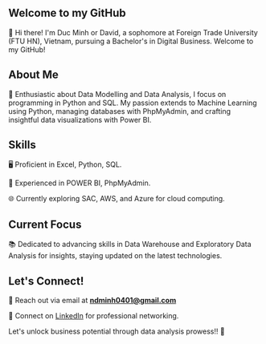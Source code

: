 ## Welcome to my GitHub
👋 Hi there! I'm Duc Minh or David, a sophomore at Foreign Trade University (FTU HN), Vietnam, pursuing a Bachelor's in Digital Business. Welcome to my GitHub!

## About Me
🚀 Enthusiastic about Data Modelling and Data Analysis, I focus on programming in Python and SQL. My passion extends to Machine Learning using Python, managing databases with PhpMyAdmin, and crafting insightful data visualizations with Power BI.

## Skills
🖥️ Proficient in Excel, Python, SQL.

💽 Experienced in POWER BI, PhpMyAdmin.

🌐 Currently exploring SAC, AWS, and Azure for cloud computing.

## Current Focus
📚 Dedicated to advancing skills in Data Warehouse and Exploratory Data Analysis for insights, staying updated on the latest technologies.

## Let's Connect!
📧 Reach out via email at <b>ndminh0401@gmail.com</b>

🔗 Connect on [LinkedIn](https://www.linkedin.com/in/duc-minh-n-b450b62b3/) for professional networking.

Let's unlock business potential through data analysis prowess!! 🚀
